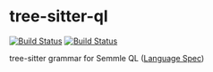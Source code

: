 # tree-sitter-ql

[![Build Status](https://dev.azure.com/samlanning/general/_apis/build/status/tree-sitter-ql?branchName=master)](https://dev.azure.com/samlanning/general/_build/latest?definitionId=5&branchName=master)
[![Build Status](https://travis-ci.org/tree-sitter/tree-sitter-ql.svg?branch=master)](https://travis-ci.org/tree-sitter/tree-sitter-ql)

tree-sitter grammar for Semmle QL ([Language Spec](https://help.semmle.com/QL/ql-spec/language.html))
